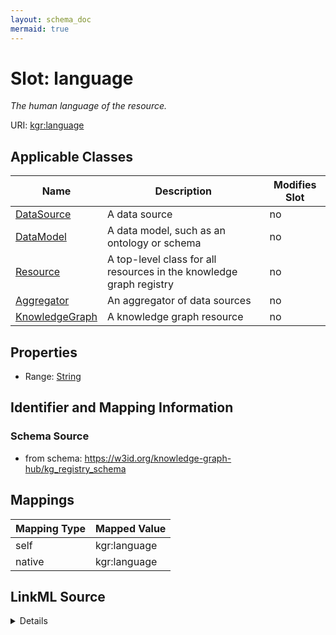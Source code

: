 ```yaml
---
layout: schema_doc
mermaid: true
---
```




# Slot: language


_The human language of the resource._





URI: [kgr:language](https://w3id.org/bridge2ai/data-sheets-schema/language)



<!-- no inheritance hierarchy -->





## Applicable Classes

| Name | Description | Modifies Slot |
| --- | --- | --- |
| [DataSource](DataSource.html) | A data source |  no  |
| [DataModel](DataModel.html) | A data model, such as an ontology or schema |  no  |
| [Resource](Resource.html) | A top-level class for all resources in the knowledge graph registry |  no  |
| [Aggregator](Aggregator.html) | An aggregator of data sources |  no  |
| [KnowledgeGraph](KnowledgeGraph.html) | A knowledge graph resource |  no  |







## Properties

* Range: [String](String.html)





## Identifier and Mapping Information







### Schema Source


* from schema: https://w3id.org/knowledge-graph-hub/kg_registry_schema




## Mappings

| Mapping Type | Mapped Value |
| ---  | ---  |
| self | kgr:language |
| native | kgr:language |




## LinkML Source

<details>
```yaml
name: language
description: The human language of the resource.
from_schema: https://w3id.org/knowledge-graph-hub/kg_registry_schema
rank: 1000
alias: language
owner: Resource
domain_of:
- Resource
range: string

```
</details>
